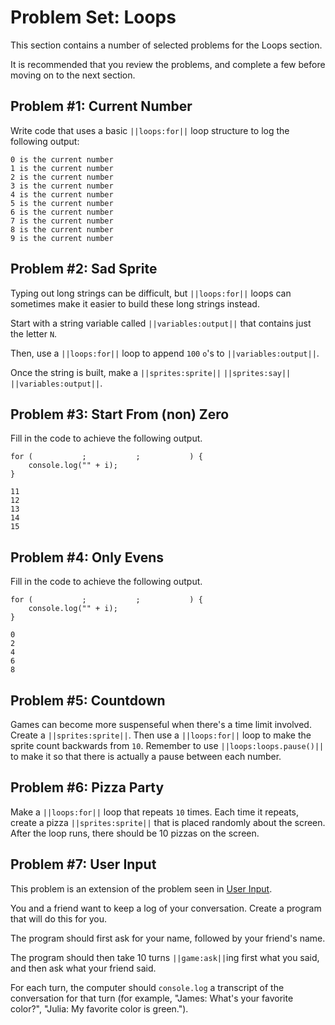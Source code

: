 # Problem Set: Loops

This section contains a number of selected problems for the Loops section.

It is recommended that you review the problems, and complete a few before moving on to the next section.

## Problem #1: Current Number

Write code that uses a basic ``||loops:for||`` loop structure to log the following output:

```
0 is the current number
1 is the current number
2 is the current number
3 is the current number
4 is the current number
5 is the current number
6 is the current number
7 is the current number
8 is the current number
9 is the current number
```

## Problem #2: Sad Sprite

Typing out long strings can be difficult, but ``||loops:for||`` loops can sometimes make it easier to build these long strings instead.

Start with a string variable called ``||variables:output||`` that contains just the letter `N`.

Then, use a ``||loops:for||`` loop to append `100` `o`'s to ``||variables:output||``.

Once the string is built, make a ``||sprites:sprite||`` ``||sprites:say||`` ``||variables:output||``.

## Problem #3: Start From (non) Zero

Fill in the code to achieve the following output.

```typescript-ignore
for (           ;           ;           ) {
    console.log("" + i);
} 
```

```
11
12
13
14
15
```

## Problem #4: Only Evens

Fill in the code to achieve the following output.

```typescript-ignore
for (           ;           ;           ) {
    console.log("" + i);
} 
```

```
0
2
4
6
8
```

## Problem #5: Countdown

Games can become more suspenseful when there's a time limit involved. Create a ``||sprites:sprite||``. Then use a ``||loops:for||`` loop to make the sprite count backwards from `10`. Remember to use ``||loops:loops.pause()||`` to make it so that there is actually a pause between each number.

## Problem #6: Pizza Party

Make a ``||loops:for||`` loop that repeats `10` times. Each time it repeats, create a pizza ``||sprites:sprite||`` that is placed randomly about the screen. 
After the loop runs, there should be 10 pizzas on the screen.

## Problem #7: User Input

This problem is an extension of the problem seen in [User Input](/courses/csintro3/orientation/user-input-problems).

You and a friend want to keep a log of your conversation. Create a program that will do this for you.

The program should first ask for your name, followed by your friend's name.

The program should then take 10 turns ``||game:ask||``ing first what you said, and then ask what your friend said.

For each turn, the computer should ``console.log`` a transcript of the conversation for that turn (for example, "James: What's your favorite color?", "Julia: My favorite color is green."). 
